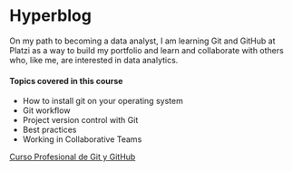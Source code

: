 # Hyperblog

On my path to becoming a data analyst, I am learning Git and GitHub at Platzi as a way to build my portfolio and learn and collaborate with others who, like me, are interested in data analytics.

#### Topics covered in this course
- How to install git on your operating system
- Git workflow
- Project version control with Git
- Best practices
- Working in Collaborative Teams

[Curso Profesional de Git y GitHub](http://https://platzi.com/cursos/git-github/ "Curso Profesional de Git y GitHub")
